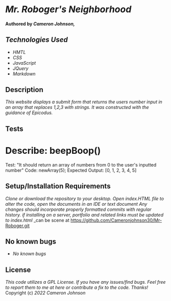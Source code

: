 # _Mr. Roboger's Neighborhood_

#### Authored by _Cameron Johnson,_


## _Technologies Used_

* _HMTL_
* _CSS_
* _JavaScript_
* _JQuery_
* _Markdown_

## Description 

_This website displays a submit form that returns the users number input in an array that replaces 1,2,3 with strings. It was constructed with the guidance of Epicodus._

## Tests

# Describe: beepBoop()

Test: "It should return an array of numbers from 0 to the user's inputted number"
Code: newArray(5);
Expected Output: [0, 1, 2, 3, 4, 5]

## Setup/Installation Requirements

_Clone or download the repository to your desktop._
_Open index.HTML file_
_to alter the code, open the documents in an IDE or text document
Any changes should incorporate properly formatted commits with regular history._
_if installing on a server, portfolio and related links must be updated to index.html_
_can be scene at https://github.com/Cameronjohnson30/Mr-Roboger.git

## No known bugs
* _No known bugs_

## License 
 _This code utilizes a GPL License. If you have any issues/find bugs. Feel free to report them to me at here or contribute a fix to the code. Thanks!_ Copyright (c) _2022_ _Cameron Johnson_
